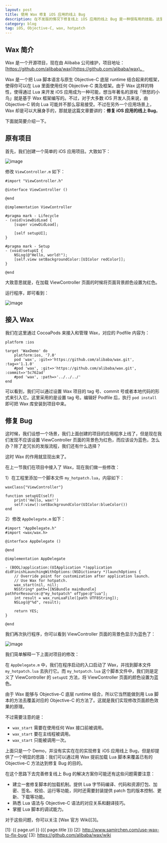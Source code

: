 ```yaml
---
layout: post
title: 使用 Wax 修复 iOS 应用的线上 Bug
description: 在不发版的情况下修复线上 iOS 应用的线上 Bug 是一种很有用的技能。这里简要介绍一下。
category: blog
tag: iOS, Objective-C, wax, hotpatch
---
```



## Wax 简介

Wax 是一个开源项目，现在由 Alibaba 公司维护，项目地址：[https://github.com/alibaba/wax](https://github.com/alibaba/wax)。

Wax 是一个把 Lua 脚本语言与原生 Objective-C 底层 runtime 结合起来的框架，使得你可以在 Lua 里面使用任何 Objective-C 类及框架。由于 Wax 这样的特性，使得通过 Lua 来开发 iOS 应用成为一种可能，想当年著名的游戏「愤怒的小鸟」就是基于 Wax 框架编写的。不过，对于大多数 iOS 开发人员来说，由 Objective-C 转向 Lua 可能并不那么容易接受。不过在另外一个应用场景上，Wax 却是可以大展身手的，那就是这篇文章要讲的：**修复 iOS 应用的线上 Bug**。


下面就简要介绍一下。

## 原有项目

首先，我们创建一个简单的 iOS 应用项目。大致如下：

![image](../../images/use-wax-to-fix-bug/new-project.png)

修改 `ViewController.m` 如下：

	#import "ViewController.h"

	@interface ViewController ()

	@end

	@implementation ViewController

	#pragma mark - Lifecycle
	- (void)viewDidLoad {
	    [super viewDidLoad];	    

	    [self setupUI];
	}

	#pragma mark - Setup
	- (void)setupUI {
	    NSLog(@"Hello, world!");
	    [self.view setBackgroundColor:[UIColor redColor]];
	}

	@end


大致意思就是，在加载 ViewController 页面的时候将页面背景颜色设置为红色。


运行程序，即可看到：

![image](../../images/use-wax-to-fix-bug/wax-before.png)



## 接入 Wax

我们在这里通过 CocoaPods 来接入和管理 Wax，对应的 Podfile 内容为：


	platform :ios

	target 'WaxDemo' do
		platform:ios, '7.0'
		pod 'wax', :git=>'https://github.com/alibaba/wax.git', :tag=>'1.1.0'
	    #pod 'wax', :git=>'https://github.com/alibaba/wax.git', :commit=>'5c762ad'
	    #pod 'wax', :path=>'../../../'
	end


可以看到，我们可以通过设置 Wax 项目的 tag 号、commit 号或者本地代码的形式来引入它。这里采用的是设置 tag 号。编辑好 Podfile 后，执行 `pod install` 即可把 Wax 库安装到项目中来。


## 修复 Bug

这时候，我们设想一个场景，我们上面创建的项目的应用程序上线了，但是现在我们发现不应该设置 ViewController 页面的背景色为红色，而应该设为蓝色，怎么办？除了走冗长的发版流程，我们还有什么选择？

这时 Wax 的作用就显现出来了。

在上一节我们在项目中接入了 Wax，现在我们做一些修改：

1）在工程里添加一个脚本文件 `my_hotpatch.lua`，内容如下：

	waxClass{"ViewController"}

	function setupUI(self)
	    print('Hello, wax!')
	    self:view():setBackgroundColor(UIColor:blueColor())
	end


2）修改 `AppDelegate.m` 如下：

	#import "AppDelegate.h"
	#import <wax/wax.h>

	@interface AppDelegate ()

	@end

	@implementation AppDelegate

	- (BOOL)application:(UIApplication *)application didFinishLaunchingWithOptions:(NSDictionary *)launchOptions {
	    // Override point for customization after application launch.
	    // Use Wax for hotpatch.
	    wax_start(nil, nil);
	    NSString* path=[[NSBundle mainBundle] pathForResource:@"my_hotpatch" ofType:@"lua"];
	    int result = wax_runLuaFile([path UTF8String]);
	    NSLog(@"%d", result);

	    return YES;
	}

	@end 


我们再次执行程序，你可以看到 ViewController 页面的背景色显示为蓝色了：


![image](../../images/use-wax-to-fix-bug/wax-after.png)


我们简单解释一下上面对项目的修改：

在 `AppDelegate.m` 中，我们在程序启动的入口启动了 Wax，并找到脚本文件 `my_hotpatch.lua` 去执行它。而 `my_hotpatch.lua` 这个脚本文件中，我们则是定义了 ViewController 的 `setupUI` 方法，将 ViewController 页面的颜色设置为蓝色。

由于 Wax 能够与 Objective-C 底层 runtime 结合，所以它当然能做到用 Lua 脚本的方法去覆盖对应的 Objective-C 的方法了。这就是我们实现修改页面颜色效果的原理。


不过需要注意的是：

- `wax_start` 需要在使用任何 Wax 接口前被调用。
- `wax_start` 要在主线程被调用。
- `wax_start` 只能被调用一次。


上面只是一个 Demo，并没有实实在在的实现修复 iOS 应用线上 Bug，但是却提供了一个明显的思路：我们可以通过用 Wax 提前加载 Lua 脚本来覆盖已有的 Objective-C 方法达到修复 Bug 的目的。

在这个思路下去完善修复线上 Bug 的解决方案你可能还有这些问题需要注意：

- 建立一套修复脚本的加载机制。提供 Lua 字节码编译、代码和资源打包、加密、签名、校验、运行等功能，同时还需要封装提供 patch 包的版本控制、更新、下载等功能。
- 熟悉 Lua 语法与 Objective-C 语法的对应关系和翻译技巧。
- 掌握 Lua 脚本的调试能力。


对于这些问题，你可以关注 [Wax 官方 Wiki][3]。






[SamirChen]: http://www.samirchen.com "SamirChen"
[1]: {{ page.url }} ({{ page.title }})
[2]: http://www.samirchen.com/use-wax-to-fix-bug/
[3]: https://github.com/alibaba/wax/wiki
